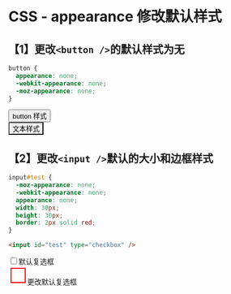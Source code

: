 # CSS - appearance 修改默认样式

## 【1】更改`<button />`的默认样式为无

```css
button {
  appearance: none;
  -webkit-appearance: none;
  -moz-appearance: none;
}
```

<div class="example-box">
    <button>button 样式</button>
    <br />
    <button style="appearance:none;">文本样式</button>
</div>

## 【2】更改`<input />`默认的大小和边框样式

```css
input#test {
  -moz-appearance: none;
  -webkit-appearance: none;
  appearance: none;
  width: 30px;
  height: 30px;
  border: 2px solid red;
}
```

```html
<input id="test" type="checkbox" />
```

<style>

input#test {
  -moz-appearance: none;
  -webkit-appearance: none;
  appearance: none;
  width: 30px;
  height: 30px;
  border: 2px solid red;
}
</style>

<div class="example-box">
  <input type="checkbox" />默认复选框
  <br />
  <input id="test" type="checkbox" />更改默认复选框
</div>
